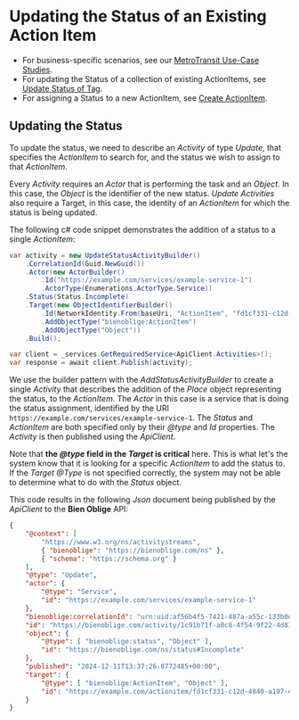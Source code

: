 # Updating the Status of an Existing Action Item

* For business-specific scenarios, see our [MetroTransit Use-Case Studies](./MetroTransit/README.md).
* For updating the Status of a collection of existing ActionItems, see [Update Status of Tag](./update-status-of-tag.md).
* For assigning a Status to a new ActionItem, see [Create ActionItem](./create-actionitem.md).

## Updating the Status

To update the status, we need to describe an *Activity* of type *Update*, that specifies the *ActionItem* to search for, and the status we wish to assign to that *ActionItem*.

Every *Activity* requires an *Actor* that is performing the task and an *Object*. In this case, the *Object* is the identifier of the new status. *Update Activities* also require a Target, in this case, the identity of an *ActionItem* for which the status is being updated.

The following c# code snippet demonstrates the addition of a status to a single *ActionItem*:

```csharp
var activity = new UpdateStatusActivityBuilder()
    .CorrelationId(Guid.NewGuid())
    .Actor(new ActorBuilder()
        .Id("https://example.com/services/example-service-1")
        .ActorType(Enumerations.ActorType.Service))
    .Status(Status.Incomplete)
    .Target(new ObjectIdentifierBuilder()
        .Id(NetworkIdentity.From(baseUri, "ActionItem", "fd1cf331-c12d-4840-a197-ea2b08ddd240"))
        .AddObjectType("bienoblige:ActionItem")
        .AddObjectType("Object"))
    .Build();

var client = _services.GetRequiredService<ApiClient.Activities>();
var response = await client.Publish(activity);
```

We use the builder pattern with the *AddStatusActivityBuilder* to create a single *Activity* that describes the addition of the *Place* object representing the status, to the *ActionItem*. The *Actor* in this case is a service that is doing the status assignment, identified by the URI `https://example.com/services/example-service-1`. The *Status* and *ActionItem* are both specified only by their *@type* and *Id* properties. The *Activity* is then published using the *ApiClient*.

Note that **the *@type* field in the *Target* is critical** here. This is what let's the system know that it is looking for a specific *ActionItem* to add the status to. If the *Target @Type* is not specified correctly, the system may not be able to determine what to do with the *Status* object.

This code results in the following *Json* document being published by the *ApiClient* to the **Bien Oblige** API:

```json
{
    "@context": [
        "https://www.w3.org/ns/activitystreams",
        { "bienoblige": "https://bienoblige.com/ns" },
        { "schema": "https://schema.org" }
    ],
    "@type": "Update",
    "actor": {
        "@type": "Service",
        "id": "https://example.com/services/example-service-1"
    },
    "bienoblige:correlationId": "urn:uid:af56b4f5-7421-487a-a55c-133b0efce228",
    "id": "https://bienoblige.com/activity/1c91b71f-a0c8-4f54-9f22-4d81269d4585",
    "object": {
        "@type": [ "bienoblige:status", "Object" ],
        "id": "https://bienoblige.com/ns/status#Incomplete"
    },
    "published": "2024-12-11T13:37:26.8772485+00:00",
    "target": {
        "@type": [ "bienoblige:ActionItem", "Object" ],
        "id": "https://example.com/actionitem/fd1cf331-c12d-4840-a197-ea2b08ddd240"
    }
}
```
